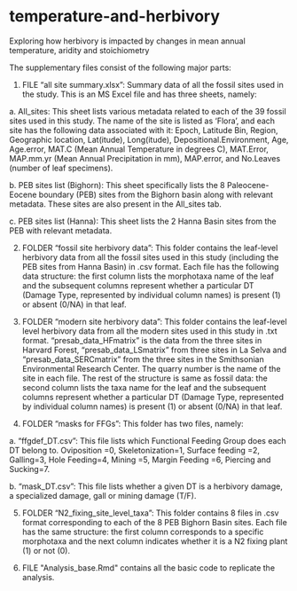 # temperature-and-herbivory
Exploring how herbivory is impacted by changes in mean annual temperature, aridity and stoichiometry

The supplementary files consist of the following major parts:

1.	FILE “all site summary.xlsx”: Summary data of all the fossil sites used in the study. This is an MS Excel file and has three sheets, namely:

a.	All_sites: This sheet lists various metadata related to each of the 39 fossil sites used in this study. The name of the site is listed as ‘Flora’, and each site has the following data associated with it: Epoch, Latitude Bin, Region, Geographic location, Lat(itude), Long(itude), Depositional.Environment, Age, Age.error, MAT.C (Mean Annual Temperature in degrees C), MAT.Error, MAP.mm.yr (Mean Annual Precipitation in mm), MAP.error, and No.Leaves (number of leaf specimens). 

b.	PEB sites list (Bighorn): This sheet specifically lists the 8 Paleocene-Eocene boundary (PEB) sites from the Bighorn basin along with relevant metadata. These sites are also present in the All_sites tab.

c.	PEB sites list (Hanna): This sheet lists the 2 Hanna Basin sites from the PEB with relevant metadata. 


2.	FOLDER “fossil site herbivory data”: This folder contains the leaf-level herbivory data from all the fossil sites used in this study (including the PEB sites from Hanna Basin) in .csv format. Each file has the following data structure: the first column lists the morphotaxa name of the leaf and the subsequent columns represent whether a particular DT (Damage Type, represented by individual column names) is present (1) or absent (0/NA) in that leaf.


3.	FOLDER “modern site herbivory data”: This folder contains the leaf-level level herbivory data from all the modern sites used in this study in .txt format. “presab_data_HFmatrix” is the data from the three sites in Harvard Forest, “presab_data_LSmatrix” from three sites in La Selva and “presab_data_SERCmatrix” from the three sites in the Smithsonian Environmental Research Center. The quarry number is the name of the site in each file. The rest of the structure is same as fossil data: the second column lists the taxa name for the leaf and the subsequent columns represent whether a particular DT (Damage Type, represented by individual column names) is present (1) or absent (0/NA) in that leaf.


4.	FOLDER “masks for FFGs”: This folder has two files, namely:

a.	“ffgdef_DT.csv”: This file lists which Functional Feeding Group does each DT belong to. Oviposition =0, Skeletonization=1, Surface feeding =2, Galling=3, Hole Feeding=4, Mining =5, Margin Feeding =6,  Piercing and Sucking=7.

b.	“mask_DT.csv”: This file lists whether a given DT is a herbivory damage, a specialized damage, gall or mining damage (T/F). 


5.	FOLDER “N2_fixing_site_level_taxa”: This folder contains 8 files in .csv format corresponding to each of the 8 PEB Bighorn Basin sites. Each file has the same structure: the first column corresponds to a specific morphotaxa and the next column indicates whether it is a N2 fixing plant (1) or not (0). 

6. FILE "Analysis_base.Rmd" contains all the basic code to replicate the analysis.
